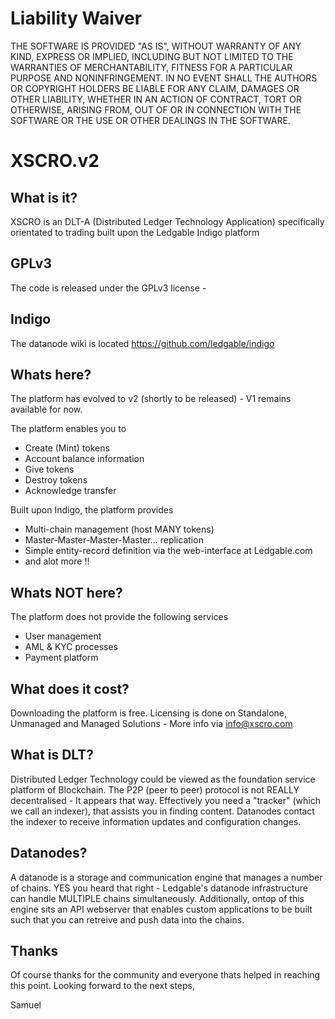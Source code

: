 # Liability Waiver

THE SOFTWARE IS PROVIDED "AS IS", WITHOUT WARRANTY OF ANY KIND, EXPRESS OR IMPLIED, INCLUDING BUT NOT LIMITED TO THE WARRANTIES OF MERCHANTABILITY, FITNESS FOR A PARTICULAR PURPOSE AND NONINFRINGEMENT. IN NO EVENT SHALL THE AUTHORS OR COPYRIGHT HOLDERS BE LIABLE FOR ANY CLAIM, DAMAGES OR OTHER LIABILITY, WHETHER IN AN ACTION OF CONTRACT, TORT OR OTHERWISE, ARISING FROM, OUT OF OR IN CONNECTION WITH THE SOFTWARE OR THE USE OR OTHER DEALINGS IN THE SOFTWARE.

# XSCRO.v2

## What is it?

XSCRO is an DLT-A (Distributed Ledger Technology Application) specifically orientated to trading built upon the Ledgable Indigo platform

## GPLv3

The code is released under the GPLv3 license - 

## Indigo

The datanode wiki is located https://github.com/ledgable/indigo

## Whats here?

The platform has evolved to v2 (shortly to be released) - V1 remains available for now. 

The platform enables you to

- Create (Mint) tokens
- Account balance information
- Give tokens
- Destroy tokens
- Acknowledge transfer

Built upon Indigo, the platform provides

- Multi-chain management (host MANY tokens)
- Master-Master-Master-Master... replication
- Simple entity-record definition via the web-interface at Ledgable.com
- and alot more !!

## Whats NOT here?

The platform does not provide the following services

- User management
- AML & KYC processes
- Payment platform

## What does it cost?

Downloading the platform is free.
Licensing is done on Standalone, Unmanaged and Managed Solutions - More info via info@xscro.com

## What is DLT?

Distributed Ledger Technology could be viewed as the foundation service platform of Blockchain. 
The P2P (peer to peer) protocol is not REALLY decentralised - It appears that way. Effectively you need a "tracker" (which we call an indexer), that assists you in finding content.
Datanodes contact the indexer to receive information updates and configuration changes. 

## Datanodes?

A datanode is a storage and communication engine that manages a number of chains. YES you heard that right - Ledgable's datanode infrastructure can handle MULTIPLE chains simultaneously.
Additionally, ontop of this engine sits an API webserver that enables custom applications to be built such that you can retreive and push data into the chains.

## Thanks

Of course thanks for the community and everyone thats helped in reaching this point. Looking forward to the next steps,

Samuel


